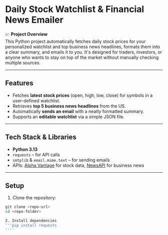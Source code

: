 # Daily Stock Watchlist & Financial News Emailer  

📈 **Project Overview**  
This Python project automatically fetches daily stock prices for your personalized watchlist and top business news headlines, formats them into a clear summary, and emails it to you. It's designed for traders, investors, or anyone who wants to stay on top of the market without manually checking multiple sources.  

---

## Features  

- Fetches **latest stock prices** (open, high, low, close) for symbols in a user-defined watchlist.  
- Retrieves **top 5 business news headlines** from the US.  
- Automatically **sends an email** with a neatly formatted summary.  
- Supports an **editable watchlist** via a simple JSON file.  

---

## Tech Stack & Libraries  

- **Python 3.13**  
- `requests` – for API calls  
- `smtplib` & `email.mime.text` – for sending emails  
- APIs: [Alpha Vantage](https://www.alphavantage.co/) for stock data, [NewsAPI](https://newsapi.org/) for business news  

---

## Setup  

1. Clone the repository:  
```bash
git clone <repo-url>
cd <repo-folder>

2. Install dependencies
'''pip install requests
''''


